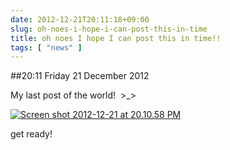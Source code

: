 ```yaml
---
date: 2012-12-21T20:11:18+09:00
slug: oh-noes-i-hope-i-can-post-this-in-time
title: oh noes I hope I can post this in time!!
tags: [ "news" ]
---
```


##20:11 Friday 21 December 2012

My last post of the world!  >_>

[![Screen shot 2012-12-21 at 20.10.58 PM](/images/2012/12/Screen-shot-2012-12-21-at-20.10.58-PM.png)](http://robnugen.com/blog/?attachment_id=643)



get ready!
